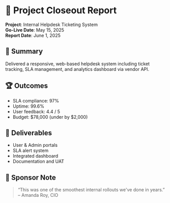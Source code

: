 
# 📁 Project Closeout Report

**Project**: Internal Helpdesk Ticketing System  
**Go-Live Date**: May 15, 2025  
**Report Date**: June 1, 2025

## 🧾 Summary
Delivered a responsive, web-based helpdesk system including ticket tracking, SLA management, and analytics dashboard via vendor API.

## 🏆 Outcomes
- SLA compliance: 97%
- Uptime: 99.6%
- User feedback: 4.4 / 5
- Budget: $78,000 (under by $2,000)

## 📌 Deliverables
- User & Admin portals
- SLA alert system
- Integrated dashboard
- Documentation and UAT

## 💬 Sponsor Note
> “This was one of the smoothest internal rollouts we've done in years.”  
> – Amanda Roy, CIO
